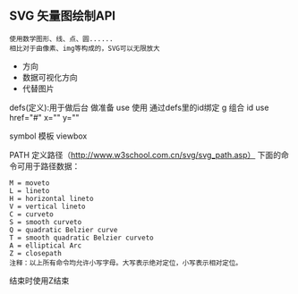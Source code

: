 ## SVG 矢量图绘制API
    使用数学图形、线、点、圆......
    相比对于由像素、img等构成的，SVG可以无限放大    

- 方向    
- 数据可视化方向
- 代替图片


defs(定义):用于做后台 做准备
use 使用 通过defs里的id绑定
g 组合 id
use href="#" x="" y=""

symbol 模板 viewbox

PATH 定义路径（http://www.w3school.com.cn/svg/svg_path.asp）
下面的命令可用于路径数据：
```
M = moveto
L = lineto
H = horizontal lineto
V = vertical lineto
C = curveto
S = smooth curveto
Q = quadratic Belzier curve
T = smooth quadratic Belzier curveto
A = elliptical Arc
Z = closepath
注释：以上所有命令均允许小写字母。大写表示绝对定位，小写表示相对定位。
```
结束时使用Z结束


